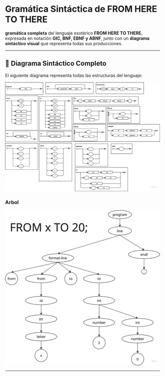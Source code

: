 # Gramática Sintáctica de FROM HERE TO THERE

**gramática completa** del lenguaje esotérico **FROM HERE TO THERE**, expresada en notación **GIC, BNF, EBNF y ABNF**, junto con un **diagrama sintáctico visual** que representa todas sus producciones.

---

## 📌 Diagrama Sintáctico Completo

El siguiente diagrama representa todas las estructuras del lenguaje:

![Diagrama Sintáctico](diagrama.png)

### Arbol

![Arbol](arbol.png)

---
